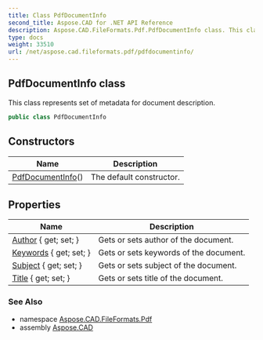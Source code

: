 ```yaml
---
title: Class PdfDocumentInfo
second_title: Aspose.CAD for .NET API Reference
description: Aspose.CAD.FileFormats.Pdf.PdfDocumentInfo class. This class represents set of metadata for document description
type: docs
weight: 33510
url: /net/aspose.cad.fileformats.pdf/pdfdocumentinfo/
---
```

## PdfDocumentInfo class

This class represents set of metadata for document description.

```csharp
public class PdfDocumentInfo
```

## Constructors

| Name | Description |
| --- | --- |
| [PdfDocumentInfo](pdfdocumentinfo/)() | The default constructor. |

## Properties

| Name | Description |
| --- | --- |
| [Author](../../aspose.cad.fileformats.pdf/pdfdocumentinfo/author/) { get; set; } | Gets or sets author of the document. |
| [Keywords](../../aspose.cad.fileformats.pdf/pdfdocumentinfo/keywords/) { get; set; } | Gets or sets keywords of the document. |
| [Subject](../../aspose.cad.fileformats.pdf/pdfdocumentinfo/subject/) { get; set; } | Gets or sets subject of the document. |
| [Title](../../aspose.cad.fileformats.pdf/pdfdocumentinfo/title/) { get; set; } | Gets or sets title of the document. |

### See Also

* namespace [Aspose.CAD.FileFormats.Pdf](../../aspose.cad.fileformats.pdf/)
* assembly [Aspose.CAD](../../)


